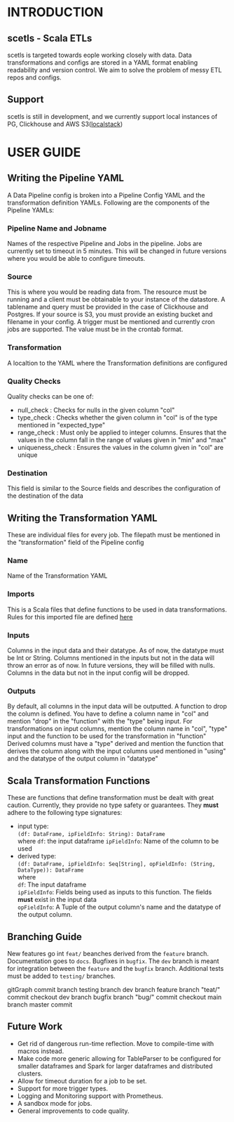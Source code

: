 # INTRODUCTION
## scetls - Scala ETLs 
scetls is targeted towards eople working closely with data.
Data transformations and configs are stored in a YAML format enabling readability and version control. 
We aim to solve the problem of messy ETL repos and configs.

## Support
scetls is still in development, and we currently support local instances of PG, Clickhouse and AWS S3([localstack](https://github.com/localstack/localstack))

# USER GUIDE
## Writing the Pipeline YAML
A Data Pipeline config is broken into a Pipeline Config YAML and the transformation definition YAMLs.
Following are the components of the Pipeline YAMLs:
### Pipeline Name and Jobname
Names of the respective Pipeline and Jobs in the pipeline. Jobs are currently set to timeout in 5 minutes. This will be changed in future versions where you would be able to configure timeouts. 
### Source
This is where you would be reading data from. The resource must be running and a client must be obtainable to your instance of the datastore. A tablename and query must be provided in the case of Clickhouse and Postgres. If your source is S3, you must provide an existing bucket and filename in your config.
A trigger must be mentioned and currently cron jobs are supported. The value must be in the crontab format. 
### Transformation
A localtion to the YAML where the Transformation definitions are configured
### Quality Checks
Quality checks can be one of:
- null_check : Checks for nulls in the given column "col"
- type_check : Checks whether the given column in "col" is of the type mentioned in "expected_type"
- range_check : Must only be applied to integer columns. Ensures that the values in the column fall in the range of values given in "min" and "max"
- uniqueness_check : Ensures the values in the column given in "col" are unique
### Destination
This field is similar to the Source fields and describes the configuration of the destination of the data

## Writing the Transformation YAML
These are  individual files for every job. The filepath must be mentioned in the "transformation" field of the Pipeline config
### Name
Name of the Transformation YAML
### Imports
This is a Scala files that define functions to be used in data transformations. Rules for this imported file are defined [here](#scala-transformation-functions)
### Inputs
Columns in the input data and their datatype. As of now, the datatype must be Int or String. Columns mentioned in the inputs but not in the data will throw an error as of now.
In future versions, they will be filled with nulls. Columns in the data but not in the input config will be dropped.
### Outputs
By default, all columns in the input data will be outputted. A function to drop the column is defined. You have to define a column name in "col" and mention "drop" in the "function" with the "type" being input. 
For transformations on input columns, mention the column name in "col", "type" input and the function to be used for the transformation in "function"
Derived columns must have a "type" derived and mention the function that derives the column along with the input columns used mentioned in "using" and the datatype of the output column in "datatype"
## Scala Transformation Functions
These are functions that define transformation must be dealt with great caution. Currently, they provide no type safety or guarantees. They **must** adhere to the following type signatures:
- input type:\
  `(df: DataFrame, ipFieldInfo: String): DataFrame`\
where
`df`: the input dataframe
`ipFieldInfo`: Name of the column to be used
- derived type:\
`(df: DataFrame, ipFieldInfo: Seq[String], opFieldInfo: (String, DataType)): DataFrame`\
where\
`df`: The input dataframe\
`ipFieldInfo`: Fields being used as inputs to this function. The fields **must** exist in the input data\
`opFieldInfo`: A Tuple of the output column's name and the datatype of the output column.

## Branching Guide
New features go int `feat/` beanches derived from the `feature` branch. Documentation goes to `docs`. Bugfixes in `bugfix`. 
The `dev` branch is meant for integration between the `feature` and the `bugfix` branch. Additional tests must be added to `testing/` branches.

gitGraph
commit
branch testing
branch dev
branch feature
branch "teat/"
commit
checkout dev
branch bugfix
branch "bug/"
commit
checkout main
branch master
commit

## Future Work
- Get rid of dangerous run-time reflection. Move to compile-time with macros instead. 
- Make code more generic allowing for TableParser to be configured for smaller dataframes and Spark for larger dataframes and distributed clusters.
- Allow for timeout duration for a job to be set.
- Support for more trigger types.
- Logging and Monitoring support with Prometheus.
- A sandbox mode for jobs.
- General improvements to code quality. 